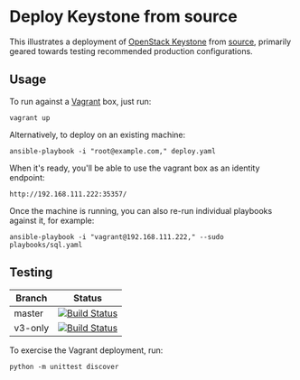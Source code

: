 Deploy Keystone from source
===========================

This illustrates a deployment of [OpenStack
Keystone](http://keystone.openstack.org/) from
[source](https://github.com/openstack/keystone), primarily geared towards
testing recommended production configurations.

Usage
-----

To run against a [Vagrant](http://www.vagrantup.com/) box, just run:

    vagrant up

Alternatively, to deploy on an existing machine:

    ansible-playbook -i "root@example.com," deploy.yaml

When it's ready, you'll be able to use the vagrant box as an identity endpoint:

    http://192.168.111.222:35357/

Once the machine is running, you can also re-run individual playbooks against
it, for example:

    ansible-playbook -i "vagrant@192.168.111.222," --sudo playbooks/sql.yaml

Testing
-------


| Branch  | Status                                                                                                                         |
|---------|--------------------------------------------------------------------------------------------------------------------------------|
| master  | [![Build Status](https://travis-ci.org/dolph/keystone-deploy.svg?branch=master)](https://travis-ci.org/dolph/keystone-deploy)  |
| v3-only | [![Build Status](https://travis-ci.org/dolph/keystone-deploy.svg?branch=v3-only)](https://travis-ci.org/dolph/keystone-deploy) |

To exercise the Vagrant deployment, run:

    python -m unittest discover

